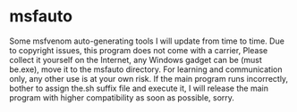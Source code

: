 # msfauto
Some msfvenom auto-generating tools
I will update from time to time.
Due to copyright issues, this program does not come with a carrier, Please collect it yourself on the Internet, any Windows gadget can be (must be.exe), 
move it to the msfauto directory.
For learning and communication only, any other use is at your own risk.
If the main program runs incorrectly, bother to assign the.sh suffix file and execute it, I will release the main program with higher compatibility as soon as possible, sorry.

